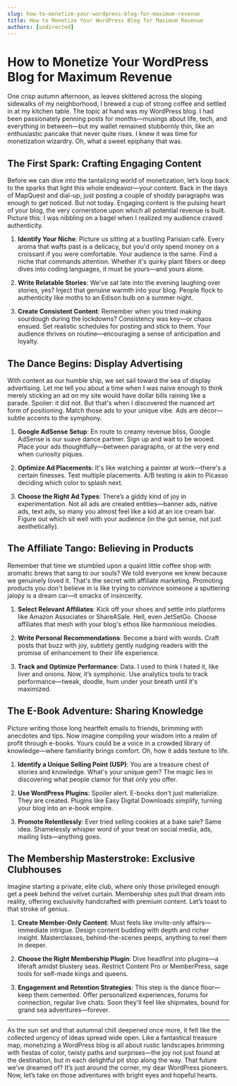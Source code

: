 ```yaml
---
slug: how-to-monetize-your-wordpress-blog-for-maximum-revenue
title: How to Monetize Your WordPress Blog for Maximum Revenue
authors: [undirected]
---
```



# How to Monetize Your WordPress Blog for Maximum Revenue

One crisp autumn afternoon, as leaves skittered across the sloping sidewalks of my neighborhood, I brewed a cup of strong coffee and settled in at my kitchen table. The topic at hand was my WordPress blog. I had been passionately penning posts for months—musings about life, tech, and everything in between—but my wallet remained stubbornly thin, like an enthusiastic pancake that never quite rises. I knew it was time for monetization wizardry. Oh, what a sweet epiphany that was.

## The First Spark: Crafting Engaging Content

Before we can dive into the tantalizing world of monetization, let’s loop back to the sparks that light this whole endeavor—your content. Back in the days of MapQuest and dial-up, just posting a couple of shoddy paragraphs was enough to get noticed. But not today. Engaging content is the pulsing heart of your blog, the very cornerstone upon which all potential revenue is built. Picture this: I was nibbling on a bagel when I realized my audience craved authenticity.

1. **Identify Your Niche**: Picture us sitting at a bustling Parisian café. Every aroma that wafts past is a delicacy, but you'd only spend money on a croissant if you were comfortable. Your audience is the same. Find a niche that commands attention. Whether it's quirky plant fibers or deep dives into coding languages, it must be yours—and yours alone.

2. **Write Relatable Stories**: We've sat late into the evening laughing over stories, yes? Inject that genuine warmth into your blog. People flock to authenticity like moths to an Edison bulb on a summer night. 

3. **Create Consistent Content**: Remember when you tried making sourdough during the lockdowns? Consistency was key—or chaos ensued. Set realistic schedules for posting and stick to them. Your audience thrives on routine—encouraging a sense of anticipation and loyalty.

## The Dance Begins: Display Advertising

With content as our humble ship, we set sail toward the sea of display advertising. Let me tell you about a time when I was naive enough to think merely sticking an ad on my site would have dollar bills raining like a parade. Spoiler: it did not. But that's when I discovered the nuanced art form of positioning. Match those ads to your unique vibe. Ads are décor—subtle accents to the symphony.

1. **Google AdSense Setup**: En route to creamy revenue bliss, Google AdSense is our suave dance partner. Sign up and wait to be wooed. Place your ads thoughtfully—between paragraphs, or at the very end when curiosity piques.

2. **Optimize Ad Placements**: It's like watching a painter at work—there's a certain finesses. Test multiple placements. A/B testing is akin to Picasso deciding which color to splash next.

3. **Choose the Right Ad Types**: There’s a giddy kind of joy in experimentation. Not all ads are created entities—banner ads, native ads, text ads, so many you almost feel like a kid at an ice cream bar. Figure out which sit well with your audience (in the gut sense, not just aesthetically).

## The Affiliate Tango: Believing in Products

Remember that time we stumbled upon a quaint little coffee shop with aromatic brews that sang to our souls? We told everyone we knew because we genuinely loved it. That's the secret with affiliate marketing. Promoting products you don't believe in is like trying to convince someone a sputtering jalopy is a dream car—it smacks of insincerity.

1. **Select Relevant Affiliates**: Kick off your shoes and settle into platforms like Amazon Associates or ShareASale. Hell, even JetSetGo. Choose affiliates that mesh with your blog's ethos like harmonious melodies.

2. **Write Personal Recommendations**: Become a bard with words. Craft posts that buzz with joy, subtlety gently nudging readers with the promise of enhancement to their life experience.

3. **Track and Optimize Performance**: Data. I used to think I hated it, like liver and onions. Now, it’s symphonic. Use analytics tools to track performance—tweak, doodle, hum under your breath until it's maximized.

## The E-Book Adventure: Sharing Knowledge

Picture writing those long heartfelt emails to friends, brimming with anecdotes and tips. Now imagine compiling your wisdom into a realm of profit through e-books. Yours could be a voice in a crowded library of knowledge—where familiarity brings comfort. Oh, how it adds texture to life.

1. **Identify a Unique Selling Point (USP)**: You are a treasure chest of stories and knowledge. What's your unique gem? The magic lies in discovering what people clamor for that only you offer.

2. **Use WordPress Plugins**: Spoiler alert. E-books don't just materialize. They are created. Plugins like Easy Digital Downloads simplify, turning your blog into an e-book empire. 

3. **Promote Relentlessly**: Ever tried selling cookies at a bake sale? Same idea. Shamelessly whisper word of your treat on social media, ads, mailing lists—anything goes.

## The Membership Masterstroke: Exclusive Clubhouses

Imagine starting a private, elite club, where only those privileged enough get a peek behind the velvet curtain. Membership sites pull that dream into reality, offering exclusivity handcrafted with premium content. Let’s toast to that stroke of genius.

1. **Create Member-Only Content**: Must feels like invite-only affairs—immediate intrigue. Design content budding with depth and richer insight. Masterclasses, behind-the-scenes peeps, anything to reel them in deeper.

2. **Choose the Right Membership Plugin**: Dive headfirst into plugins—a liferaft amidst blustery seas. Restrict Content Pro or MemberPress, sage tools for self-made kings and queens.

3. **Engagement and Retention Strategies**: This step is the dance floor—keep them cemented. Offer personalized experiences, forums for connection, regular live chats. Soon they'll feel like shipmates, bound for grand sea adventures—forever.

---

As the sun set and that autumnal chill deepened once more, it felt like the collected urgency of ideas spread wide open. Like a fantastical treasure map, monetizing a WordPress blog is all about rustic landscapes brimming with fiestas of color, twisty paths and surprises—the joy not just found at the destination, but in each delightful pit stop along the way. That future we’ve dreamed of? It’s just around the corner, my dear WordPress pioneers. Now, let’s take on those adventures with bright eyes and hopeful hearts.
```
